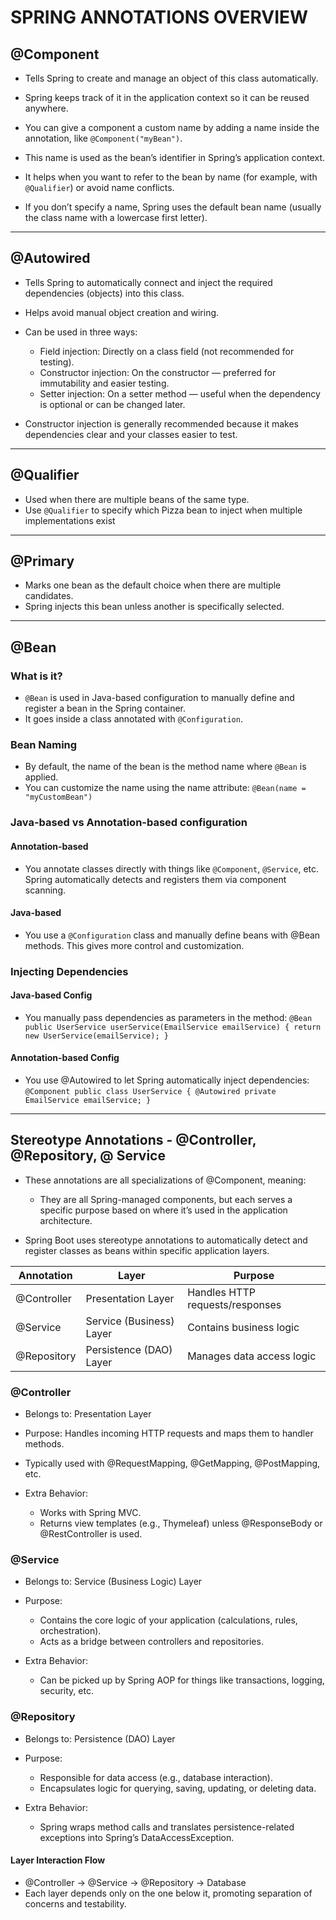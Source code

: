 # SPRING ANNOTATIONS OVERVIEW

## @Component

- Tells Spring to create and manage an object of this class automatically.
- Spring keeps track of it in the application context so it can be reused anywhere.

- You can give a component a custom name by adding a name inside the annotation, like `@Component("myBean")`.
- This name is used as the bean’s identifier in Spring’s application context.
- It helps when you want to refer to the bean by name (for example, with `@Qualifier`) or avoid name conflicts.
- If you don’t specify a name, Spring uses the default bean name (usually the class name with a lowercase first letter).

------------------------------------------------------------------------------------------------------------------------

## @Autowired

- Tells Spring to automatically connect and inject the required dependencies (objects) into this class.
- Helps avoid manual object creation and wiring.

- Can be used in three ways:
    - Field injection: Directly on a class field (not recommended for testing).
    - Constructor injection: On the constructor — preferred for immutability and easier testing.
    - Setter injection: On a setter method — useful when the dependency is optional or can be changed later.

- Constructor injection is generally recommended because it makes dependencies clear and your classes easier to test.

------------------------------------------------------------------------------------------------------------------------

## @Qualifier

- Used when there are multiple beans of the same type.
- Use `@Qualifier` to specify which Pizza bean to inject when multiple implementations exist

------------------------------------------------------------------------------------------------------------------------

## @Primary

- Marks one bean as the default choice when there are multiple candidates.
- Spring injects this bean unless another is specifically selected.

------------------------------------------------------------------------------------------------------------------------

## @Bean

### What is it?

- `@Bean` is used in Java-based configuration to manually define and register a bean in the Spring container.
- It goes inside a class annotated with `@Configuration`.

### Bean Naming

- By default, the name of the bean is the method name where `@Bean` is applied.
- You can customize the name using the name attribute: `@Bean(name = "myCustomBean")`

### Java-based vs Annotation-based configuration

#### Annotation-based

- You annotate classes directly with things like `@Component`, `@Service`, etc. Spring automatically detects and
  registers them via component scanning.

#### Java-based

- You use a `@Configuration` class and manually define beans with @Bean methods. This gives more control and
  customization.

### Injecting Dependencies

#### Java-based Config

- You manually pass dependencies as parameters in the method:
  `@Bean
  public UserService userService(EmailService emailService) {
  return new UserService(emailService);
  }`

#### Annotation-based Config

- You use @Autowired to let Spring automatically inject dependencies:
  `@Component
  public class UserService {
  @Autowired
  private EmailService emailService;
  }`

------------------------------------------------------------------------------------------------------------------------

## Stereotype Annotations - @Controller, @Repository, @ Service

- These annotations are all specializations of @Component, meaning:
    - They are all Spring-managed components, but each serves a specific purpose based on where it’s used in the
      application architecture.

- Spring Boot uses stereotype annotations to automatically detect and register classes as beans within specific
  application layers.

| Annotation  | Layer                    | Purpose                         |
|-------------|--------------------------|---------------------------------|
| @Controller | Presentation Layer       | Handles HTTP requests/responses |
| @Service	   | Service (Business) Layer | Contains business logic         |
| @Repository | Persistence (DAO) Layer  | Manages data access logic       |

### @Controller

- Belongs to: Presentation Layer
- Purpose: Handles incoming HTTP requests and maps them to handler methods.
- Typically used with @RequestMapping, @GetMapping, @PostMapping, etc.

- Extra Behavior:
    - Works with Spring MVC.
    - Returns view templates (e.g., Thymeleaf) unless @ResponseBody or @RestController is used.

### @Service

- Belongs to: Service (Business Logic) Layer

- Purpose:
    - Contains the core logic of your application (calculations, rules, orchestration).
    - Acts as a bridge between controllers and repositories.

- Extra Behavior:
    - Can be picked up by Spring AOP for things like transactions, logging, security, etc.

### @Repository

- Belongs to: Persistence (DAO) Layer

- Purpose:
    - Responsible for data access (e.g., database interaction).
    - Encapsulates logic for querying, saving, updating, or deleting data.

- Extra Behavior:
    - Spring wraps method calls and translates persistence-related exceptions into Spring’s DataAccessException.

#### Layer Interaction Flow

- @Controller → @Service → @Repository → Database
- Each layer depends only on the one below it, promoting separation of concerns and testability.
